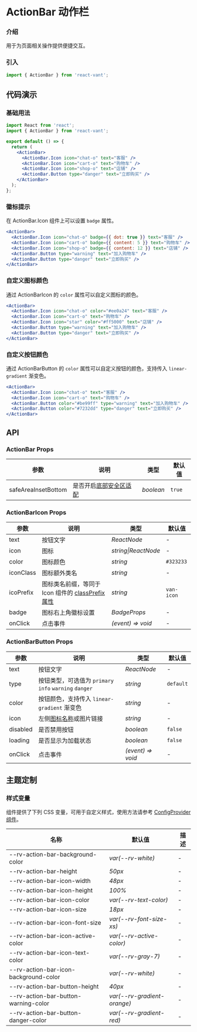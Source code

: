 # ActionBar 动作栏

### 介绍

用于为页面相关操作提供便捷交互。

### 引入

```js
import { ActionBar } from 'react-vant';
```

## 代码演示

### 基础用法

```jsx
import React from 'react';
import { ActionBar } from 'react-vant';

export default () => {
  return (
    <ActionBar>
      <ActionBar.Icon icon="chat-o" text="客服" />
      <ActionBar.Icon icon="cart-o" text="购物车" />
      <ActionBar.Icon icon="shop-o" text="店铺" />
      <ActionBar.Button type="danger" text="立即购买" />
    </ActionBar>
  );
};
```

### 徽标提示

在 ActionBar.Icon 组件上可以设置 `badge` 属性。

```jsx
<ActionBar>
  <ActionBar.Icon icon="chat-o" badge={{ dot: true }} text="客服" />
  <ActionBar.Icon icon="cart-o" badge={{ content: 5 }} text="购物车" />
  <ActionBar.Icon icon="shop-o" badge={{ content: 12 }} text="店铺" />
  <ActionBar.Button type="warning" text="加入购物车" />
  <ActionBar.Button type="danger" text="立即购买" />
</ActionBar>
```

### 自定义图标颜色

通过 ActionBarIcon 的 `color` 属性可以自定义图标的颜色。

```jsx
<ActionBar>
  <ActionBar.Icon icon="chat-o" color="#ee0a24" text="客服" />
  <ActionBar.Icon icon="cart-o" text="购物车" />
  <ActionBar.Icon icon="star" color="#ff5000" text="店铺" />
  <ActionBar.Button type="warning" text="加入购物车" />
  <ActionBar.Button type="danger" text="立即购买" />
</ActionBar>
```

### 自定义按钮颜色

通过 ActionBarButton 的 `color` 属性可以自定义按钮的颜色，支持传入 `linear-gradient` 渐变色。

```jsx
<ActionBar>
  <ActionBar.Icon icon="chat-o" text="客服" />
  <ActionBar.Icon icon="cart-o" text="购物车" />
  <ActionBar.Button color="#be99ff" type="warning" text="加入购物车" />
  <ActionBar.Button color="#7232dd" type="danger" text="立即购买" />
</ActionBar>
```

## API

### ActionBar Props

| 参数 | 说明 | 类型 | 默认值 |
| --- | --- | --- | --- |
| safeAreaInsetBottom | 是否开启[底部安全区适配](#/zh-CN/advanced-usage#di-bu-an-quan-qu-gua-pei) | _boolean_ | `true` |

### ActionBarIcon Props

| 参数 | 说明 | 类型 | 默认值 |
| --- | --- | --- | --- |
| text | 按钮文字 | _ReactNode_ | - |
| icon | 图标 | _string\|ReactNode_ | - |
| color | 图标颜色 | _string_ | `#323233` |
| iconClass | 图标额外类名 | _string_ | - |
| icoPrefix | 图标类名前缀，等同于 Icon 组件的 [classPrefix 属性](#/zh-CN/icon#props) | _string_ | `van-icon` |
| badge | 图标右上角徽标设置 | _BadgeProps_ | - |
| onClick | 点击事件 | _(event) => void_ | - |

### ActionBarButton Props

| 参数 | 说明 | 类型 | 默认值 |
| --- | --- | --- | --- |
| text | 按钮文字 | _ReactNode_ | - |
| type | 按钮类型，可选值为 `primary` `info` `warning` `danger` | _string_ | `default` |
| color | 按钮颜色，支持传入 `linear-gradient` 渐变色 | _string_ | - |
| icon | 左侧[图标名称](#/zh-CN/icon)或图片链接 | _string_ | - |
| disabled | 是否禁用按钮 | _boolean_ | `false` |
| loading | 是否显示为加载状态 | _boolean_ | `false` |
| onClick | 点击事件 | _(event) => void_ | - |

## 主题定制

### 样式变量

组件提供了下列 CSS 变量，可用于自定义样式，使用方法请参考 [ConfigProvider 组件](#/zh-CN/config-provider)。

| 名称                                  | 默认值                      | 描述 |
| ------------------------------------- | --------------------------- | ---- |
| --rv-action-bar-background-color      | _var(--rv-white)_           | -    |
| --rv-action-bar-height                | _50px_                      | -    |
| --rv-action-bar-icon-width            | _48px_                      | -    |
| --rv-action-bar-icon-height           | _100%_                      | -    |
| --rv-action-bar-icon-color            | _var(--rv-text-color)_      | -    |
| --rv-action-bar-icon-size             | _18px_                      | -    |
| --rv-action-bar-icon-font-size        | _var(--rv-font-size-xs)_    | -    |
| --rv-action-bar-icon-active-color     | _var(--rv-active-color)_    | -    |
| --rv-action-bar-icon-text-color       | _var(--rv-gray-7)_          | -    |
| --rv-action-bar-icon-background-color | _var(--rv-white)_           | -    |
| --rv-action-bar-button-height         | _40px_                      | -    |
| --rv-action-bar-button-warning-color  | _var(--rv-gradient-orange)_ | -    |
| --rv-action-bar-button-danger-color   | _var(--rv-gradient-red)_    | -    |
